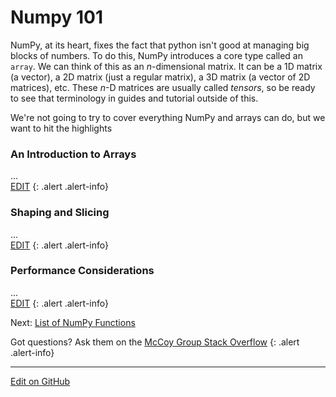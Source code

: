 # Numpy 101

NumPy, at its heart, fixes the fact that python isn't good at managing big blocks of numbers.
To do this, NumPy introduces a core type called an `array`.
We can think of this as an _n_-dimensional matrix.
It can be a 1D matrix (a vector), a 2D matrix (just a regular matrix), a 3D matrix (a vector of 2D matrices), etc.
These _n_-D matrices are usually called _tensors_, so be ready to see that terminology in guides and tutorial outside of this.

We're not going to try to cover everything NumPy and arrays can do, but we want to hit the highlights

### An Introduction to Arrays

...<br/>
[EDIT](https://github.com/McCoyGroup/References/edit/gh-pages/McCoy%20Group%20Code%20Academy/NumPy/NumPy101.md)
{: .alert .alert-info}

### Shaping and Slicing

...<br/>
[EDIT](https://github.com/McCoyGroup/References/edit/gh-pages/McCoy%20Group%20Code%20Academy/NumPy/NumPy101.md)
{: .alert .alert-info}

### Performance Considerations

...<br/>
[EDIT](https://github.com/McCoyGroup/References/edit/gh-pages/McCoy%20Group%20Code%20Academy/NumPy/NumPy101.md)
{: .alert .alert-info}

<span class="text-muted">Next:</span>
 [List of NumPy Functions](NumpyFunctions.md)<br/>

Got questions? Ask them on the [McCoy Group Stack Overflow](https://stackoverflow.com/c/mccoygroup/questions/ask)
{: .alert .alert-info}

---
[Edit on GitHub](https://github.com/McCoyGroup/References/edit/gh-pages/McCoy%20Group%20Code%20Academy/NumPy/numpy101.md)
